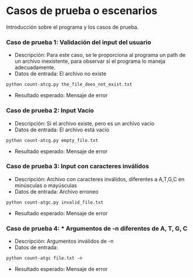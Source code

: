 # Casos de prueba o escenarios

Introducción sobre el programa y los casos de prueba.
    
### Caso de prueba 1: Validación del input del usuario

- Descripción: Para este caso, se le proporciona al programa un path de un archivo inexistente, para observar si el programa lo maneja adecuadamente. 
- Datos de entrada: El archivo no existe
```{python}
python count-atcg.py the_file_does_not_exist.txt 
```
- Resultado esperado:
Mensaje de error

### Caso de prueba 2: Input Vacío

- Descripción: Sí el archivo existe, pero es un archivo vacío
- Datos de entrada: El archivo está vacío
```
python count-atcg.py empty_file.txt
```
- Resultado esperado: Mensaje de error


### Caso de prueba 3: Input con caracteres inválidos

- Descripción: Archivo con caracteres inválidos, diferentes a A,T,G,C en minúsculas o mayúsculas
- Datos de entrada: Archivo erroneo
```
python count-atgc.py invalid_file.txt
```
- Resultado esperado: Mensaje de error

### Caso de prueba 4: * Argumentos de -n diferentes de A, T, G, C

- Descripción: Argumentos inválidos de -n
- Datos de entrada: 
```
python count-atgc file.txt -n 
```
- Resultado esperado: Mensaje de error


